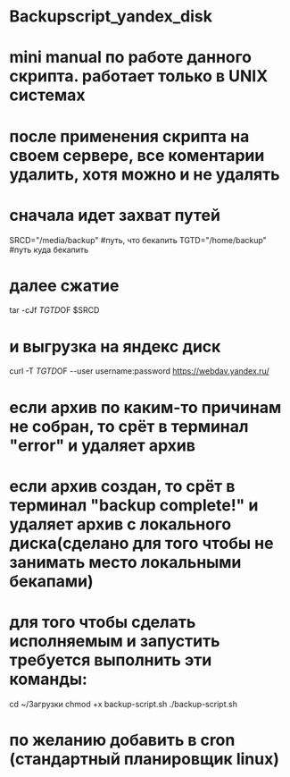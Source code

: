 # Backupscript_yandex_disk

# mini manual по работе данного скрипта. работает только в UNIX системах
# после применения скрипта на своем сервере, все коментарии удалить, хотя можно и не удалять
# сначала идет захват путей

SRCD="/media/backup" #путь, что бекапить
TGTD="/home/backup" #путь куда бекапить

# далее сжатие 
tar -cJf $TGTD$OF $SRCD
# и выгрузка на яндекс диск
curl -T $TGTD$OF --user username:password https://webdav.yandex.ru/


# если архив по каким-то причинам не собран, то срёт в терминал "error" и удаляет архив
# если архив создан, то срёт в терминал "backup complete!" и удаляет архив с локального диска(сделано для того чтобы не занимать место локальными бекапами)

# для того чтобы сделать исполняемым и запустить требуется выполнить эти команды:

cd ~/Загрузки
chmod +x backup-script.sh
./backup-script.sh

#  по желанию добавить в cron (стандартный планировщик linux)

